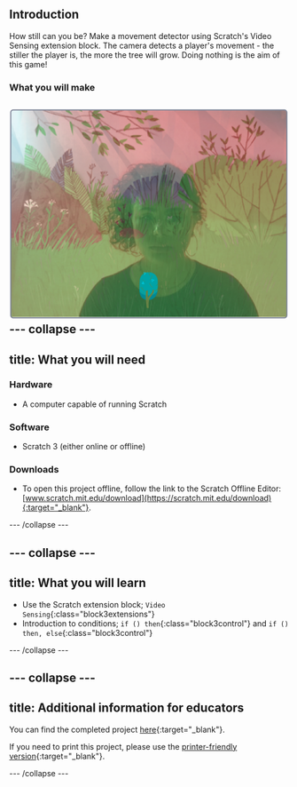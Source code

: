 ## Introduction

How still can you be? Make a movement detector using Scratch's Video Sensing extension block. The camera detects a player's movement - the stiller the player is, the more the tree will grow. Doing nothing is the aim of this game!

### What you will make

![complete project](images/selfie.png)
--- collapse ---
---
title: What you will need
---
### Hardware

+ A computer capable of running Scratch

### Software

+ Scratch 3 (either online or offline)

### Downloads

+ To open this project offline, follow the link to the Scratch Offline Editor: [www.scratch.mit.edu/download](https://scratch.mit.edu/download){:target="_blank"}.

--- /collapse ---

--- collapse ---
---
title: What you will learn
---

+ Use the Scratch extension block; `Video Sensing`{:class="block3extensions"}
+ Introduction to conditions; `if () then`{:class="block3control"} and `if () then, else`{:class="block3control"}

--- /collapse ---

--- collapse ---
---
title: Additional information for educators
---

You can find the completed project [here](http://rpf.io/grow-a-tree-get){:target="_blank"}.

If you need to print this project, please use the [printer-friendly version](https://projects.raspberrypi.org/en/projects/project-name/print){:target="_blank"}.

--- /collapse ---
